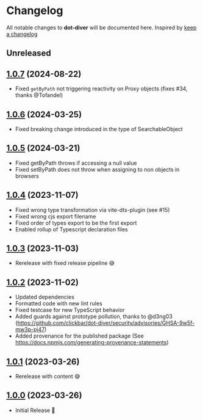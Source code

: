 # Changelog

All notable changes to **dot-diver** will be documented here. Inspired by [keep a changelog](https://keepachangelog.com/en/1.0.0/)

## Unreleased

## [1.0.7](https://github.com/clickbar/dot-diver/tree/1.0.7) (2024-08-22)

- Fixed `getByPath` not triggering reactivity on Proxy objects (fixes #34, thanks @Tofandel)

## [1.0.6](https://github.com/clickbar/dot-diver/tree/1.0.6) (2024-03-25)

- Fixed breaking change introduced in the type of SearchableObject

## [1.0.5](https://github.com/clickbar/dot-diver/tree/1.0.5) (2024-03-21)

- Fixed getByPath throws if accessing a null value
- Fixed setByPath does not throw when assigning to non objects in browsers

## [1.0.4](https://github.com/clickbar/dot-diver/tree/1.0.4) (2023-11-07)

- Fixed wrong type transformation via vite-dts-plugin (see #15)
- Fixed wrong cjs export filename
- Fixed order of types export to be the first export
- Enabled rollup of Typescript declaration files

## [1.0.3](https://github.com/clickbar/dot-diver/tree/1.0.3) (2023-11-03)

- Rerelease with fixed release pipeline 😅

## [1.0.2](https://github.com/clickbar/dot-diver/tree/1.0.2) (2023-11-02)

- Updated dependencies
- Formatted code with new lint rules
- Fixed testcase for new TypeScript behavior
- Added guards against prototype pollution, thanks to @d3ng03 (<https://github.com/clickbar/dot-diver/security/advisories/GHSA-9w5f-mw3p-pj47>)
- Added provenance for the published package (See <https://docs.npmjs.com/generating-provenance-statements>)

## [1.0.1](https://github.com/clickbar/dot-diver/tree/1.0.1) (2023-03-26)

- Rerelease with content 😅

## [1.0.0](https://github.com/clickbar/dot-diver/tree/1.0.0) (2023-03-26)

- Initial Release 🎉
